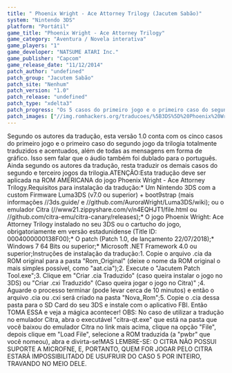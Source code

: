 ```yaml
---
title: " Phoenix Wright - Ace Attorney Trilogy (Jacutem Sabão)"
system: "Nintendo 3DS"
platform: "Portátil"
game_title: "Phoenix Wright - Ace Attorney Trilogy"
game_category: "Aventura / Novela interativa"
game_players: "1"
game_developer: "NATSUME ATARI Inc."
game_publisher: "Capcom"
game_release_date: "11/12/2014"
patch_author: "undefined"
patch_group: "Jacutem Sabão"
patch_site: "Nenhum"
patch_version: "1.0"
patch_release: "undefined"
patch_type: "xdelta3"
patch_progress: "Os 5 casos do primeiro jogo e o primeiro caso do segundo jogo estão 100% traduzidos"
patch_images: ["//img.romhackers.org/traducoes/%5B3DS%5D%20Phoenix%20Wright%20-%20Ace%20Attorney%20Trilogy%20-%20Jacutem%20Sab%C3%A3o%20-%201.jpg","//romhackers.org/uploads/smil47047241216ea.gif","//img.romhackers.org/traducoes/%5B3DS%5D%20Phoenix%20Wright%20-%20Ace%20Attorney%20Trilogy%20-%20Jacutem%20Sab%C3%A3o%20-%202.jpg","//img.romhackers.org/traducoes/%5B3DS%5D%20Phoenix%20Wright%20-%20Ace%20Attorney%20Trilogy%20-%20Jacutem%20Sab%C3%A3o%20-%203.jpg"]
---
```

Segundo os autores da tradução, esta versão 1.0 conta com os cinco casos do primeiro jogo e o primeiro caso do segundo jogo da trilogia totalmente traduzidos e acentuados, além de todas as mensagens em forma de gráfico. Isso sem falar que o áudio também foi dublado para o português. Ainda segundo os autores da tradução, resta traduzir os demais casos do segundo e terceiro jogos da trilogia.ATENÇÃO:Esta tradução deve ser aplicada na ROM AMERICANA do jogo Phoenix Wright - Ace Attorney Trilogy.Requisitos para instalação da tradução:* Um Nintendo 3DS com a custom Firmware Luma3DS (v7.0 ou superior) + boot9strap (mais informações //3ds.guide/ e //github.com/AuroraWright/Luma3DS/wiki); ou o emulador Citra (//www21.zippyshare.com/v/n4EQHJT1/file.html ou //github.com/citra-emu/citra-canary/releases);* O jogo Phoenix Wright: Ace Attorney Trilogy instalado no seu 3DS ou o cartucho do jogo, obrigatoriamente em versão estadunidense (Title ID: 0004000000138F00);* O patch (Patch 1.0, de lançamento 22/07/2018);* Windows 7 64 Bits ou superior;* Microsoft .NET Framework 4.0 ou superior;Instruções de instalação da tradução:1. Copie o arquivo .cia da ROM original para a pasta "Rom_Original" (deixe o nome da ROM original o mais simples possível, como "aat.cia");2. Execute o "Jacutem Patch Tool.exe";3. Clique em "Criar .cia Traduzido" (caso queira instalar o jogo no 3DS) ou "Criar .cxi Traduzido" (Caso queira jogar o jogo no Citra)" ;4. Aguarde o processo terminar (pode levar cerca de 10 minutos) e então o arquivo .cia ou .cxi será criado na pasta "Nova_Rom";5. Copie o .cia dessa pasta para o SD Card do seu 3DS e instale com o aplicativo FBI. Então TOMA ESSA e veja a mágica acontecer! OBS: No caso de utilizar a tradução no emulador Citra, abra o executável "citra-qt.exe" que está na pasta que você baixou do emulador Citra no link mais acima, clique na opção "File", depois clique em "Load File", selecione a ROM traduzida (a "pwbr" que você nomeou), abra e divirta-se!MAS LEMBRE-SE: O CITRA NÃO POSSUI SUPORTE A MICROFNE, E, PORTANTO, QUEM FOR JOGAR PELO CITRA ESTARÁ IMPOSSIBILITADO DE USUFRUIR DO CASO 5 POR INTEIRO, TRAVANDO NO MEIO DELE.